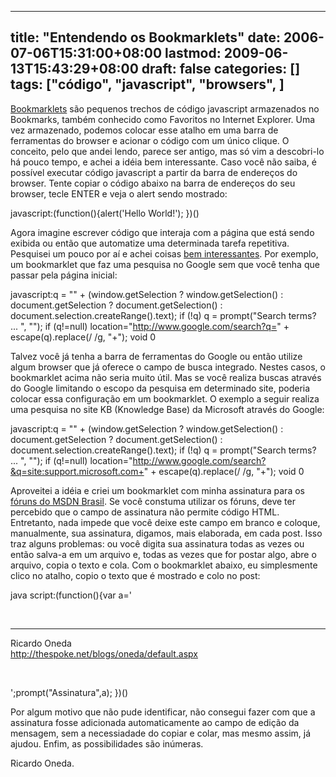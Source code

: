 
---
title: "Entendendo os Bookmarklets"
date: 2006-07-06T15:31:00+08:00
lastmod: 2009-06-13T15:43:29+08:00
draft: false
categories: []
tags: ["código", "javascript", "browsers", ]
---


[Bookmarklets](http://www.bookmarklets.com/) são pequenos trechos de código javascript armazenados no Bookmarks, também conhecido como Favoritos no Internet Explorer. Uma vez armazenado, podemos colocar esse atalho em uma barra de ferramentas do browser e acionar o código com um único clique. O conceito, pelo que andei lendo, parece ser antigo, mas só vim a descobri-lo há pouco tempo, e achei a idéia bem interessante. Caso você não saiba, é possível executar código javascript a partir da barra de endereços do browser. Tente copiar o código abaixo na barra de endereços do seu browser, tecle ENTER e veja o alert sendo mostrado:

javascript:(function(){alert('Hello World!'); })()


Agora imagine escrever código que interaja com a página que está sendo exibida ou então que automatize uma determinada tarefa repetitiva. Pesquisei um pouco por aí e achei coisas [bem interessantes](http://www.imilly.com/bm.htm). Por exemplo, um bookmarklet que faz uma pesquisa no Google sem que você tenha que passar pela página inicial:

javascript:q = "" + (window.getSelection ? window.getSelection() : document.getSelection ? document.getSelection() : document.selection.createRange().text); if (!q) q = prompt("Search terms? ... ", ""); if (q!=null) location="http://www.google.com/search?q=" + escape(q).replace(/ /g, "+"); void 0


Talvez você já tenha a barra de ferramentas do Google ou então utilize algum browser que já oferece o campo de busca integrado. Nestes casos, o bookmarklet acima não seria muito útil. Mas se você realiza buscas através do Google limitando o escopo da pesquisa em determinado site, poderia colocar essa configuração em um bookmarklet. O exemplo a seguir realiza uma pesquisa no site KB (Knowledge Base) da Microsoft através do Google:

javascript:q = "" + (window.getSelection ? window.getSelection() : document.getSelection ? document.getSelection() : document.selection.createRange().text); if (!q) q = prompt("Search terms? ... ", ""); if (q!=null) location="http://www.google.com/search?&q=site:support.microsoft.com+" + escape(q).replace(/ /g, "+"); void 0


Aproveitei a idéia e criei um bookmarklet com minha assinatura para os [fóruns do MSDN Brasil](http://forums.microsoft.com/MSDN-BR/default.aspx?SiteID=21). Se você constuma utilizar os fóruns, deve ter percebido que o campo de assinatura não permite código HTML. Entretanto, nada impede que você deixe este campo em branco e coloque, manualmente, sua assinatura, digamos, mais elaborada, em cada post. Isso traz alguns problemas: ou você digita sua assinatura todas as vezes ou então salva-a em um arquivo e, todas as vezes que for postar algo, abre o arquivo, copia o texto e cola. Com o bookmarklet abaixo, eu simplesmente clico no atalho, copio o texto que é mostrado e colo no post:

java script:(function(){var a='<p> </p><hr size="1" />Ricardo Oneda<br /><a href="+unescape(" target="_blank">http://thespoke.net/blogs/oneda/default.aspx </a><p> </p>';prompt("Assinatura",a); })()


Por algum motivo que não pude identificar, não consegui fazer com que a assinatura fosse adicionada automaticamente ao campo de edição da mensagem, sem a necessiadade do copiar e colar, mas mesmo assim, já ajudou. Enfim, as possibilidades são inúmeras.

Ricardo Oneda.

